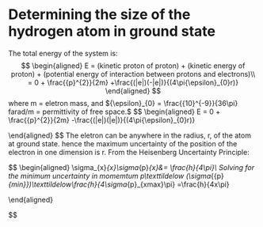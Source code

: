 # Determining the size of the hydrogen atom in ground state



The total energy of the system is:
$$
\begin{aligned}
E = (kinetic proton of proton) + (kinetic energy of proton) + (potential energy of interaction between protons and electrons)\\
= 0 + \frac{{p}^{2}}{2m} +\frac{(|e|)(-|e|)}{(4\pi{\epsilon}_{0}r)}
\end{aligned}
$$
where m = eletron mass, and ${\epsilon}_{0} = \frac{{10}^{-9}}{36\pi} farad/m = permittivity of free space.$
$$
\begin{aligned}
E =  0 + \frac{{p}^{2}}{2m} -\frac{(|e|)(|e|)}{(4\pi{\epsilon}_{0}r)}

\end{aligned}
$$ 
The eletron can be anywhere in the radius, r, of the atom at ground state. hence the maximum uncertainty of the position of the electron in one dimension is r. 
From the Heisenberg Uncertainty Principle:

$$
\begin{aligned}
\sigma_{x}_{x}\sigma_{p}_{x}&= \frac{h}{4\pi}\\
Solving for the minimum uncertainty in momemtum
p\texttildelow (\sigma_{{p}_{min}})\texttildelow\frac{h}{4\sigma_{p}_{xmax}\pi} =\frac{h}{4x\pi} 

\end{aligned}

$$

